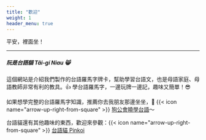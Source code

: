 ```yaml
---
title: "歡迎"
weight: 1
header_menu: true
---
```


平安，裡面坐！

---

##### 阮是台語貓 Tâi-gí Niau 😸

這個網站是介紹我們製作的台語羅馬字牌卡，幫助學習台語文，也是母語家庭、母語教師非常有利的教具。👍 學台語羅馬字，一邊玩牌一邊記，趣味又簡單！😎

如果想學完整的台語羅馬字知識，推薦你去我朋友那邊坐坐，🐶 {{< icon name="arrow-up-right-from-square" >}} [狗公會曉學台語](https://oh.taigi.info)～

台語貓還有其他趣味的東西，歡迎來參觀：{{< icon name="arrow-up-right-from-square" >}} [台語貓 Pinkoi](https://www.pinkoi.com/store/taiginiau)
